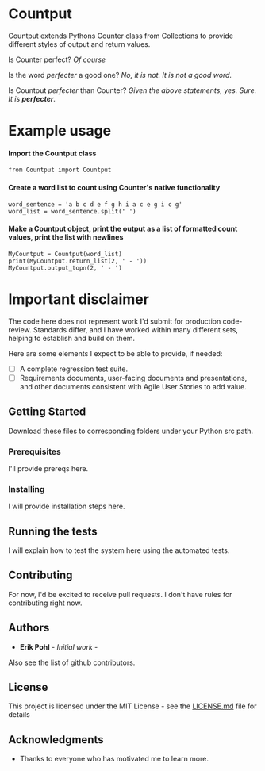 # Countput 


Countput extends Pythons Counter class from Collections to provide different styles of output and return values.

Is Counter perfect?  _Of course_

Is the word *perfecter* a good one?  _No, it is not.  It is not a good word._

Is Countput *perfecter* than Counter?  _Given the above statements, yes.  Sure.  It is **perfecter**._



# Example usage

#### Import the Countput class
```
from Countput import Countput
```

#### Create a word list to count using Counter's native functionality
```
word_sentence = 'a b c d e f g h i a c e g i c g'
word_list = word_sentence.split(' ')
```

#### Make a Countput object, print the output as a list of formatted count values, print the list with newlines
````
MyCountput = Countput(word_list)
print(MyCountput.return_list(2, ' - '))
MyCountput.output_topn(2, ' - ')
````


# Important disclaimer

The code here does not represent work I'd submit for production code-review.  Standards differ, and I have worked within many different
sets, helping to establish and build on them.

Here are some elements I expect to be able to provide, if needed:

- [ ] A complete regression test suite.
- [ ] Requirements documents, user-facing documents and presentations, and other documents consistent with Agile User Stories to add value.

## Getting Started

Download these files to corresponding folders under your Python src path.

### Prerequisites

I'll provide prereqs here.

### Installing

I will provide installation steps here.

## Running the tests

I will explain how to test the system here using the automated tests.

## Contributing

For now, I'd be excited to receive pull requests.  I don't have rules for contributing right now.

## Authors

* **Erik Pohl** - *Initial work* - 

Also see the list of github contributors.

## License

This project is licensed under the MIT License - see the [LICENSE.md](LICENSE.md) file for details

## Acknowledgments

* Thanks to everyone who has motivated me to learn more.
